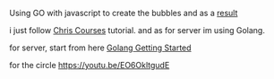 Using GO with javascript to create the bubbles and as a [result](https://idforgithub.github.io/GOFirstProject/)

i just follow [Chris Courses](https://www.youtube.com/channel/UC9Yp2yz6-pwhQuPlIDV_mjA) tutorial.
and as for server im using Golang.

for server, start from here [Golang Getting Started](https://golang.org/doc/articles/wiki/)

for the circle https://youtu.be/EO6OkltgudE
